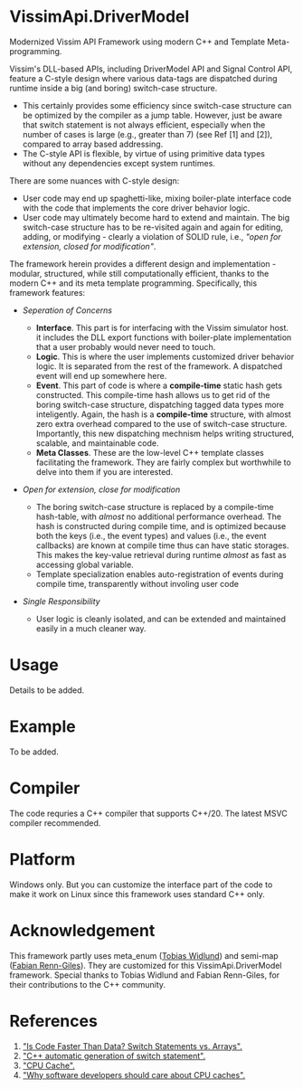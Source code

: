 # VissimApi.DriverModel
Modernized Vissim API Framework using modern C++ and Template Meta-programming.

Vissim's DLL-based APIs, including DriverModel API and Signal Control API, feature a C-style design where various data-tags are dispatched during runtime inside a big (and boring) switch-case structure. 
- This certainly provides some efficiency since switch-case structure can be optimized by the compiler as a jump table. However, just be aware that switch statement is not always efficient, especially when the number of cases is large (e.g., greater than 7) (see Ref [1] and [2]), compared to array based addressing.
- The C-style API is flexible, by virtue of using primitive data types without any dependencies except system runtimes. 

There are some nuances with C-style design:

- User code may end up spaghetti-like, mixing boiler-plate interface code with the code that implements the core driver behavior logic.
- User code may ultimately become hard to extend and maintain. The big switch-case structure has to be re-visited again and again for editing, adding, or modifying - clearly a violation of SOLID rule, i.e., *"open for extension, closed for modification"*. 
   
The framework herein provides a different design and implementation - modular, structured, while still computationally efficient, thanks to the modern C++ and its meta template programming. Specifically, this framework features:

- *Seperation of Concerns* 
  - **Interface**. This part is for interfacing with the Vissim simulator host. it includes the DLL export functions with boiler-plate implementation that a user probably would never need to touch.  
  - **Logic**. This is where the user implements customized driver behavior logic. It is separated from the rest of the framework. A dispatched event will end up somewhere here.
  - **Event**. This part of code is where a **compile-time** static hash gets constructed. This compile-time hash allows us to get rid of the boring switch-case structure, dispatching tagged data types more inteligently.  Again, the hash is a **compile-time** structure, with almost zero extra overhead compared to the use of switch-case structure. Importantly, this new dispatching mechnism helps writing structured, scalable, and maintainable code.
  - **Meta Classes**. These are the low-level C++ template classes facilitating the framework. They are fairly complex but worthwhile to delve into them if you are interested.
  
- *Open for extension, close for modification*
  - The boring switch-case structure is replaced by a compile-time hash-table, with *almost* no additional performance overhead. The hash is constructed during compile time, and is optimized because both the keys (i.e., the event types) and values (i.e., the event callbacks) are known at compile time thus can have static storages. This makes the key-value retrieval during runtime *almost* as fast as accessing global variable.
  - Template specialization enables auto-registration of events during compile time, transparently without involing user code
 
 - *Single Responsibility*
   - User logic is cleanly isolated, and can be extended and maintained easily in a much cleaner way.


# Usage
Details to be added.

# Example
To be added.

# Compiler
The code requries a C++ compiler that supports C++/20. The latest MSVC compiler recommended. 

# Platform
Windows only. But you can customize the interface part of the code to make it work on Linux since this framework uses standard C++ only.

# Acknowledgement
This framework partly uses meta_enum ([Tobias Widlund](https://github.com/therocode/meta_enum)) and semi-map ([Fabian Renn-Giles](https://github.com/hogliux/semimap)). They are customized for this VissimApi.DriverModel framework. Special thanks to Tobias Widlund and Fabian Renn-Giles, for their contributions to the C++ community. 

# References
1. ["Is Code Faster Than Data? Switch Statements vs. Arrays".](https://blog.demofox.org/2016/09/26/is-code-faster-than-data-switch-statements-vs-arrays/)
2. ["C++ automatic generation of switch statement".](https://stackoverflow.com/questions/21186314/c-automatic-generation-of-switch-statement)
3. ["CPU Cache".](https://en.wikipedia.org/wiki/CPU_cache)
4. ["Why software developers should care about CPU caches".](https://medium.com/software-design/why-software-developers-should-care-about-cpu-caches-8da04355bb8a)